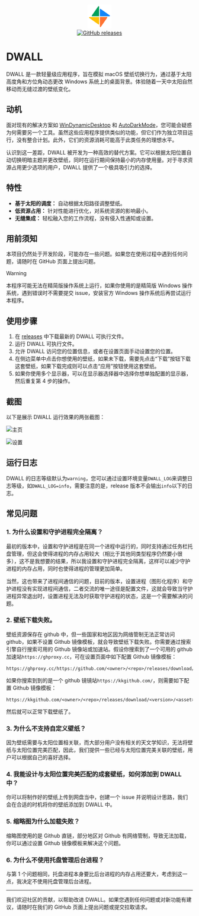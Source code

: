 <p align="center">
<img height="64" width="64" src="./src-tauri/icons/128x128.png" />
<br/>
<a href="https://github.com/dwall-rs/dwall/releases/latest"><img src="https://img.shields.io/github/downloads/dwall-rs/dwall/total.svg?style=flat-square" alt="GitHub releases"></a>
</p>

# DWALL

DWALL 是一款轻量级应用程序，旨在模拟 macOS 壁纸切换行为，通过基于太阳高度角和方位角动态更改 Windows 系统上的桌面背景。体验随着一天中太阳自然移动而无缝过渡的壁纸变化。

## 动机

面对现有的解决方案如 [WinDynamicDesktop](https://github.com/t1m0thyj/WinDynamicDesktop) 和 [AutoDarkMode](https://github.com/AutoDarkMode/Windows-Auto-Night-Mode)，您可能会疑惑为何需要另一个工具。虽然这些应用程序提供类似的功能，但它们作为独立项目运行，没有整合计划。此外，它们的资源消耗可能高于此类任务的理想水平。

认识到这一差距，DWALL 被开发为一种高效的替代方案。它可以根据太阳位置自动切换明暗主题并更改壁纸，同时在运行期间保持最小的内存使用量。对于寻求资源占用更少选项的用户，DWALL 提供了一个极具吸引力的选择。

## 特性

- **基于太阳的调度：** 自动根据太阳路径调整壁纸。
- **低资源占用：** 针对性能进行优化，对系统资源的影响最小。
- **无缝集成：** 轻松融入您的工作流程，没有侵入性通知或设置。

## 用前须知

本项目仍然处于开发阶段，可能存在一些问题。如果您在使用过程中遇到任何问题，请随时在 GitHub 页面上提出问题。

> [!WARNING]  
> 本程序可能无法在精简版操作系统上运行，如果你使用的是精简版 Windows 操作系统，遇到错误时不需要提交 issue，安装官方 Windows 操作系统后再尝试运行本程序。

## 使用步骤

1. 在 [releases](https://github.com/dwall-rs/dwall/releases/latest) 中下载最新的 DWALL 可执行文件。
2. 运行 DWALL 可执行文件。
3. 允许 DWALL 访问您的位置信息，或者在设置页面手动设置您的位置。
4. 在侧边菜单中点击你想使用的壁纸，如果未下载，需要先点击“下载”按钮下载这套壁纸，如果下载完成则可以点击“应用”按钮使用这套壁纸。
5. 如果你使用多个显示器，可以在显示器选择器中选择你想单独配置的显示器，然后重复第 4 步的操作。

## 截图

以下是展示 DWALL 运行效果的两张截图：

![主页](images/home.avif)

![设置](images/settings.avif)

## 运行日志

DWALL 的日志等级默认为`warning`，您可以通过设置环境变量`DWALL_LOG`来调整日志等级，如`DWALL_LOG=info`，需要注意的是，release 版本不会输出`info`以下的日志。

## 常见问题

### 1. 为什么设置和守护进程完全隔离？

最初的版本中，设置和守护进程是在同一个进程中运行的，同时支持通过任务栏托盘管理，但这会使得进程的内存占用较大（相比于其他同类型程序仍然要小很多），这不是我想要的结果，所以我设置和守护进程完全隔离，这样可以减少守护进程的内存占用，同时也使得进程的管理更加简单。

当然，这也带来了进程间通信的问题，目前的版本，设置进程（图形化程序）和守护进程没有实现进程间通信，二者交流的唯一途径是配置文件，这就会导致当守护进程异常退出时，设置进程无法及时获取守护进程的状态，这是一个需要解决的问题。

### 2. 壁纸下载失败。

壁纸资源保存在 github 中，但一些国家和地区因为网络管制无法正常访问 github，如果不设置 Github 镜像模板，就会导致壁纸下载失败。你需要通过搜索引擎自行搜索可用的 Github 镜像站或加速站。假设你搜索到了一个可用的 github 加速站`https://ghproxy.cc`，可在设置页面中如下配置 Github 镜像模板：

```
https://ghproxy.cc/https://github.com/<owner>/<repo>/releases/download/<version>/<asset>
```

如果你搜索到到的是一个 github 镜镜站`https://kkgithub.com/`，则需要如下配置 Github 镜像模板：

```
https://kkgithub.com/<owner>/<repo>/releases/download/<version>/<asset>
```

然后就可以正常下载壁纸了。

### 3. 为什么不支持自定义壁纸？

因为壁纸需要与太阳位置相关联，而大部分用户没有相关的天文学知识，无法将壁纸与太阳位置完美匹配，因此，我们提供一些已经与太阳位置完美关联的壁纸，用户可以根据自己的喜好选择。

### 4. 我能设计与太阳位置完美匹配的成套壁纸，如何添加到 DWALL 中？

你可以将制作好的壁纸上传到网盘当中，创建一个 issue 并说明设计思路，我们会在合适的时机将你的壁纸添加到 DWALL 中。

### 5. 缩略图为什么加载失败？

缩略图使用的是 Github 直链，部分地区对 Github 有网络管制，导致无法加载，你可以通过设置 Github 镜像模板来解决这个问题。

### 6. 为什么不使用托盘管理后台进程？

与第 1 个问题相同，托盘进程本身要比后台进程的内存占用还要大，考虑到这一点，我决定不使用托盘管理后台进程。

---

我们欢迎社区的贡献，以帮助改进 DWALL。如果您遇到任何问题或对新功能有建议，请随时在我们的 GitHub 页面上提出问题或提交拉取请求。

